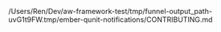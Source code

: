 /Users/Ren/Dev/aw-framework-test/tmp/funnel-output_path-uvG1t9FW.tmp/ember-qunit-notifications/CONTRIBUTING.md